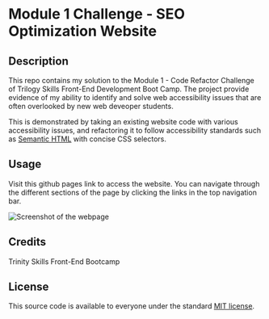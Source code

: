 # Module 1 Challenge - SEO Optimization Website

## Description

This repo contains my solution to the Module 1 - Code Refactor Challenge of Trilogy Skills Front-End Development Boot Camp. The project provide evidence of my ability to identify and solve web accessibility issues that are often overlooked by new web deveoper students.

This is demonstrated by taking an existing website code with various accessibility issues, and refactoring it to follow accessibility standards such as [Semantic HTML](https://www.w3schools.com/html/html5_semantic_elements.asp) with concise CSS selectors.

## Usage

Visit this github pages link to access the website. You can navigate through the different sections of the page by clicking the links in the top navigation bar.

![Screenshot of the webpage](./solution/assets/images/screenshot.png)

## Credits

Trinity Skills Front-End Bootcamp

## License

This source code is available to everyone under the standard [MIT license](https://github.com/microsoft/vscode/blob/main/LICENSE.txt).
